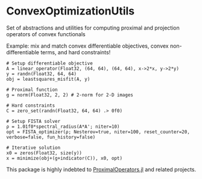 # ConvexOptimizationUtils

Set of abstractions and utilities for computing proximal and projection operators of convex functionals

Example: mix and match convex differentiable objectives, convex non-differentiable terms, and hard constraints!
```
# Setup differentiable objective
A = linear_operator(Float32, (64, 64), (64, 64), x->2*x, y->2*y)
y = randn(Float32, 64, 64)
obj = leastsquares_misfit(A, y)

# Proximal function
g = norm(Float32, 2, 2) # 2-norm for 2-D images

# Hard constraints
C = zero_set(randn(Float32, 64, 64) .> 0f0)

# Setup FISTA solver
ρ = 1.01f0*spectral_radius(A*A'; niter=10)
opt = FISTA_optimizer(ρ; Nesterov=true, niter=100, reset_counter=20, verbose=false, fun_history=false)

# Iterative solution
x0 = zeros(Float32, size(y))
x = minimize(obj+(g+indicator(C)), x0, opt)
```

This package is highly indebted to [ProximalOperators.jl](https://github.com/JuliaFirstOrder/ProximalOperators.jl) and related projects.